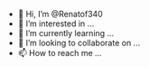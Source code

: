 - 👋 Hi, I’m @Renatof340
- 👀 I’m interested in ...
- 🌱 I’m currently learning ...
- 💞️ I’m looking to collaborate on ...
- 📫 How to reach me ...

<!---
Renatof340/Renatof340 is a ✨ special ✨ repository because its `README.md` (this file) appears on your GitHub profile.
You can click the Preview link to take a look at your changes.escritorio
--->
